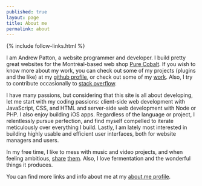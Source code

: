 ```yaml
---
published: true
layout: page
title: About me
permalink: about
---
```

{% include follow-links.html %}
<p class="vcard">I am <span class="fn">Andrew Patton</span>, a <span class="title">website programmer and developer</span>. I build pretty great websites for the Montréal-based web shop <a class="org url" href="http://www.purecobalt.com">Pure Cobalt</a>. If you wish to know more about my work, you can check out some of my projects (plugins and the like) at my <a href="https://github.com/acusti" title="WordPress plugins, mini sites, node.js-related forks, etc.">github profile</a>, or check out some of my <a class="url" href="{{ site.base_url }}/work" title="Includes a list of the most recent websites I have built">work</a>. Also, I try to contribute occasionally to <a href="http://stackoverflow.com/users/333625/andrew-p">stack overflow</a>.</p>
I have many passions, but considering that this site is all about developing, let me start with my coding passions: client-side web development with JavaScript, CSS, and HTML and server-side web development with Node or PHP. I also enjoy building iOS apps. Regardless of the language or project, I relentlessly pursue perfection, and find myself compelled to iterate meticulously over everything I build. Lastly, I am lately most interested in building highly usable and efficient user interfaces, both for website managers and users.

In my free time, I like to mess with music and video projects, and when feeling ambitious, [share][soundcloud] [them][youtube]. Also, I love fermentation and the wonderful things it produces.

You can find more links and info about me at my [about.me profile][aboutme].

[soundcloud]: https://soundcloud.com/acusti "Soundcloud. Includes a very wide range of styles and polish, mostly from projects at university"
[youtube]: http://www.youtube.com/user/waveweaverjr "Youtube. I’m most proud of “freedom reruns”"
[aboutme]: http://about.me/andrewpatton "Most useful for its non-techy links and excellent background image"
